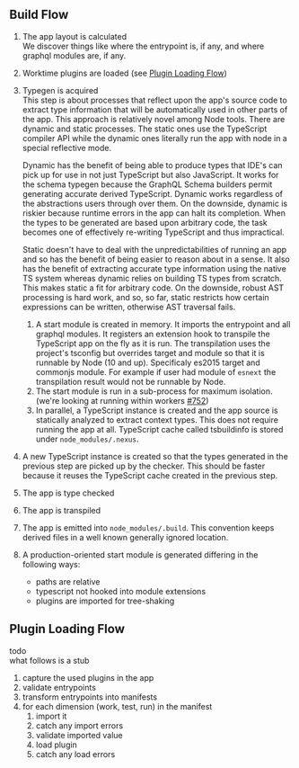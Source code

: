 ## Build Flow

1. The app layout is calculated  
   We discover things like where the entrypoint is, if any, and where graphql modules are, if any.
1. Worktime plugins are loaded (see [Plugin Loading Flow](#plugin-loading-flow))
1. Typegen is acquired  
   This step is about processes that reflect upon the app's source code to extract type information that will be automatically used in other parts of the app. This approach is relatively novel among Node tools. There are dynamic and static processes. The static ones use the TypeScript compiler API while the dynamic ones literally run the app with node in a special reflective mode.

   Dynamic has the benefit of being able to produce types that IDE's can pick up for use in not just TypeScript but also JavaScript. It works for the schema typegen because the GraphQL Schema builders permit generating accurate derived TypeScript. Dynamic works regardless of the abstractions users through over them. On the downside, dynamic is riskier because runtime errors in the app can halt its completion. When the types to be generated are based upon arbitrary code, the task becomes one of effectively re-writing TypeScript and thus impractical.

   Static doesn't have to deal with the unpredictabilities of running an app and so has the benefit of being easier to reason about in a sense. It also has the benefit of extracting accurate type information using the native TS system whereas dynamic relies on building TS types from scratch. This makes static a fit for arbitrary code. On the downside, robust AST processing is hard work, and so, so far, static restricts how certain expressions can be written, otherwise AST traversal fails.

   1. A start module is created in memory. It imports the entrypoint and all graphql modules. It registers an extension hook to transpile the TypeScript app on the fly as it is run. The transpilation uses the project's tsconfig but overrides target and module so that it is runnable by Node (10 and up). Specificaly es2015 target and commonjs module. For example if user had module of `esnext` the transpilation result would not be runnable by Node.
   1. The start module is run in a sub-process for maximum isolation. (we're looking at running within workers [#752](https://github.com/graphql-nexus/nexus/issues/752))
   1. In parallel, a TypeScript instance is created and the app source is statically analyzed to extract context types. This does not require running the app at all. TypeScript cache called tsbuildinfo is stored under `node_modules/.nexus`.

1. A new TypeScript instance is created so that the types generated in the previous step are picked up by the checker. This should be faster because it reuses the TypeScript cache created in the previous step.
1. The app is type checked
1. The app is transpiled
1. The app is emitted into `node_modules/.build`. This convention keeps derived files in a well known generally ignored location.
1. A production-oriented start module is generated differing in the following ways:
   - paths are relative
   - typescript not hooked into module extensions
   - plugins are imported for tree-shaking

## Plugin Loading Flow

todo  
what follows is a stub

1. capture the used plugins in the app
1. validate entrypoints
1. transform entrypoints into manifests
1. for each dimension (work, test, run) in the manifest
   1. import it
   1. catch any import errors
   1. validate imported value
   1. load plugin
   1. catch any load errors
